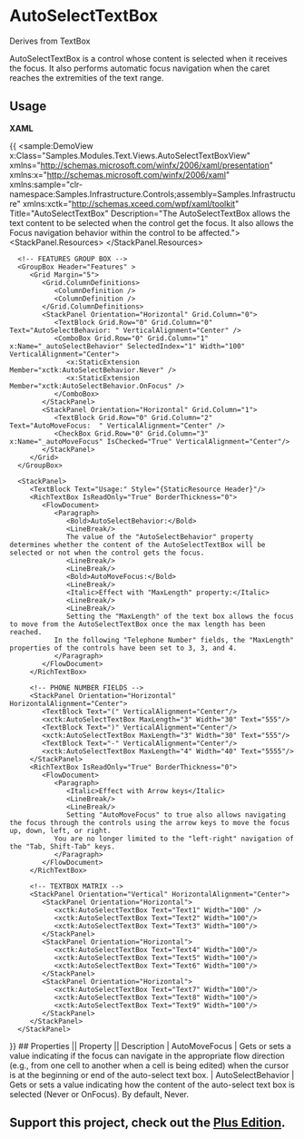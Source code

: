 # AutoSelectTextBox

Derives from TextBox

AutoSelectTextBox is a control whose content is selected when it receives the focus. It also performs automatic focus navigation when the caret reaches the extremities of the text range.

## Usage

**XAML**

{{
<sample:DemoView x:Class="Samples.Modules.Text.Views.AutoSelectTextBoxView"
                 xmlns="http://schemas.microsoft.com/winfx/2006/xaml/presentation"
                 xmlns:x="http://schemas.microsoft.com/winfx/2006/xaml"
                 xmlns:sample="clr-namespace:Samples.Infrastructure.Controls;assembly=Samples.Infrastructure"
                 xmlns:xctk="http://schemas.xceed.com/wpf/xaml/toolkit"
                 Title="AutoSelectTextBox"
                 Description="The AutoSelectTextBox allows the text content to be selected when the control get the focus. It also allows the Focus navigation behavior within the control to be affected.">
   <StackPanel>
      <StackPanel.Resources>
         <Style TargetType="{x:Type xctk:AutoSelectTextBox}">
            <Setter Property="Margin" Value="5"/>
            <Setter Property="AutoSelectBehavior" Value="{Binding SelectedItem, ElementName=_autoSelectBehavior}"/>
            <Setter Property="AutoMoveFocus" Value="{Binding IsChecked, ElementName=_autoMoveFocus}"/>
         </Style>
      </StackPanel.Resources>

      <!-- FEATURES GROUP BOX -->
      <GroupBox Header="Features" >
         <Grid Margin="5">
            <Grid.ColumnDefinitions>
               <ColumnDefinition />
               <ColumnDefinition />
            </Grid.ColumnDefinitions>
            <StackPanel Orientation="Horizontal" Grid.Column="0">
               <TextBlock Grid.Row="0" Grid.Column="0" Text="AutoSelectBehavior: " VerticalAlignment="Center" />
               <ComboBox Grid.Row="0" Grid.Column="1" x:Name="_autoSelectBehavior" SelectedIndex="1" Width="100" VerticalAlignment="Center">
                  <x:StaticExtension Member="xctk:AutoSelectBehavior.Never" />
                  <x:StaticExtension Member="xctk:AutoSelectBehavior.OnFocus" />
               </ComboBox>
            </StackPanel>
            <StackPanel Orientation="Horizontal" Grid.Column="1">
               <TextBlock Grid.Row="0" Grid.Column="2" Text="AutoMoveFocus:  " VerticalAlignment="Center" />
               <CheckBox Grid.Row="0" Grid.Column="3" x:Name="_autoMoveFocus" IsChecked="True" VerticalAlignment="Center"/>
            </StackPanel>
         </Grid>
      </GroupBox>
      
      <StackPanel>
         <TextBlock Text="Usage:" Style="{StaticResource Header}"/>
         <RichTextBox IsReadOnly="True" BorderThickness="0">
            <FlowDocument>
               <Paragraph>
                  <Bold>AutoSelectBehavior:</Bold>
                  <LineBreak/>
                  The value of the "AutoSelectBehavior" property determines whether the content of the AutoSelectTextBox will be selected or not when the control gets the focus.
                  <LineBreak/>
                  <LineBreak/>
                  <Bold>AutoMoveFocus:</Bold>
                  <LineBreak/>
                  <Italic>Effect with "MaxLength" property:</Italic>
                  <LineBreak/>
                  <LineBreak/>
                  Setting the "MaxLength" of the text box allows the focus to move from the AutoSelectTextBox once the max length has been reached.
               In the following "Telephone Number" fields, the "MaxLength" properties of the controls have been set to 3, 3, and 4.
               </Paragraph>
            </FlowDocument>
         </RichTextBox>
         
         <!-- PHONE NUMBER FIELDS -->         
         <StackPanel Orientation="Horizontal" HorizontalAlignment="Center">
            <TextBlock Text="(" VerticalAlignment="Center"/>
            <xctk:AutoSelectTextBox MaxLength="3" Width="30" Text="555"/>
            <TextBlock Text=")" VerticalAlignment="Center"/>
            <xctk:AutoSelectTextBox MaxLength="3" Width="30" Text="555"/>
            <TextBlock Text="-" VerticalAlignment="Center"/>
            <xctk:AutoSelectTextBox MaxLength="4" Width="40" Text="5555"/>
         </StackPanel>
         <RichTextBox IsReadOnly="True" BorderThickness="0">
            <FlowDocument>
               <Paragraph>
                  <Italic>Effect with Arrow keys</Italic>
                  <LineBreak/>
                  <LineBreak/>
                  Setting "AutoMoveFocus" to true also allows navigating the focus through the controls using the arrow keys to move the focus up, down, left, or right. 
               You are no longer limited to the "left-right" navigation of the "Tab, Shift-Tab" keys.
               </Paragraph>
            </FlowDocument>
         </RichTextBox>

         <!-- TEXTBOX MATRIX -->
         <StackPanel Orientation="Vertical" HorizontalAlignment="Center">
            <StackPanel Orientation="Horizontal">
               <xctk:AutoSelectTextBox Text="Text1" Width="100" />
               <xctk:AutoSelectTextBox Text="Text2" Width="100"/>
               <xctk:AutoSelectTextBox Text="Text3" Width="100"/>
            </StackPanel>
            <StackPanel Orientation="Horizontal">
               <xctk:AutoSelectTextBox Text="Text4" Width="100"/>
               <xctk:AutoSelectTextBox Text="Text5" Width="100"/>
               <xctk:AutoSelectTextBox Text="Text6" Width="100"/>
            </StackPanel>
            <StackPanel Orientation="Horizontal">
               <xctk:AutoSelectTextBox Text="Text7" Width="100"/>
               <xctk:AutoSelectTextBox Text="Text8" Width="100"/>
               <xctk:AutoSelectTextBox Text="Text9" Width="100"/>
            </StackPanel>
         </StackPanel>
      </StackPanel>
   </StackPanel>
</sample:DemoView>
}}
## Properties
|| Property || Description
| AutoMoveFocus |  Gets or sets a value indicating if the focus can navigate in the appropriate flow direction (e.g., from one cell to another when a cell is being edited) when the cursor is at the beginning or end of the auto-select text box.
| AutoSelectBehavior | Gets or sets a value indicating how the content of the auto-select text box is selected (Never or OnFocus). By default, Never.

**Support this project, check out the [Plus Edition](https://xceed.com/xceed-toolkit-plus-for-wpf/).**
---